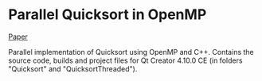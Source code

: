# Parallel Quicksort in OpenMP
[Paper](ArtigoQuicksort.pdf)

Parallel implementation of Quicksort using OpenMP and C++. Contains the source code, builds and project files for Qt Creator 4.10.0 CE (in folders "Quicksort" and "QuicksortThreaded").
